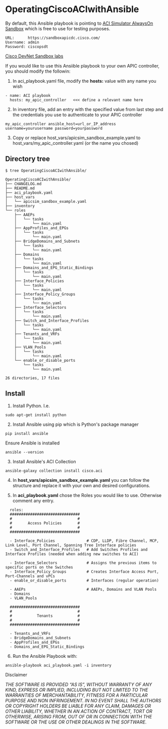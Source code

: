 # OperatingCiscoACIwithAnsible

By default, this Ansible playbook is pointing to [ACI Simulator AlwaysOn Sandbox](https://devnetsandbox.cisco.com/RM/Diagram/Index/5a229a7c-95d5-4cfd-a651-5ee9bc1b30e2?diagramType=Topology) which is free to use for testing purposes.

```
URL:      https://sandboxapicdc.cisco.com/
Username: admin
Password: ciscopsdt
```
[Cisco DevNet Sandbox labs](https://devnetsandbox.cisco.com/RM/Topology)

If you would like to use this Ansiible playbook to your own APIC controller, you should modify the followin:

1. In aci_playbook.yaml file, modify the **hosts:** value with any name you wish

```
- name: ACI playbook
  hosts: my_apic_controller   <<< define a relevant name here
```

2. In inventory file, add an entry with the specified value from last step and the credentials you use to authenticate to your APIC controller

```
my_apic_controller ansible_host=url_or_IP_address username=yourusername password=yourpassword
```

3. Copy or replace host_vars/apicsim_sandbox_example.yaml to host_vars/my_apic_controller.yaml (or the name you chosed)

## Directory tree

```
$ tree OperatingCiscoACIwithAnsible/

OperatingCiscoACIwithAnsible/
├── CHANGELOG.md
├── README.md
├── aci_playbook.yaml
├── host_vars
│   └── apicsim_sandbox_example.yaml
├── inventory
└── roles
    ├── AAEPs
    │   └── tasks
    │       └── main.yaml
    ├── AppProfiles_and_EPGs
    │   └── tasks
    │       └── main.yaml
    ├── BridgeDomains_and_Subnets
    │   └── tasks
    │       └── main.yaml
    ├── Domains
    │   └── tasks
    │       └── main.yaml
    ├── Domains_and_EPG_Static_Bindings
    │   └── tasks
    │       └── main.yaml
    ├── Interface_Policies
    │   └── tasks
    │       └── main.yaml
    ├── Interface_Policy_Groups
    │   └── tasks
    │       └── main.yaml
    ├── Interface_Selectors
    │   └── tasks
    │       └── main.yaml
    ├── Switch_and_Interface_Profiles
    │   └── tasks
    │       └── main.yaml
    ├── Tenants_and_VRFs
    │   └── tasks
    │       └── main.yaml
    ├── VLAN_Pools
    │   └── tasks
    │       └── main.yaml
    └── enable_or_disable_ports
        └── tasks
            └── main.yaml

26 directories, 17 files
```

## Install

1. Install Python. I.e.

```
sudo apt-get install python
```

2.  Install Ansible using pip which is Python's package manager

```
pip install ansible
```

Ensure Ansible is installed

```
ansible --version
```

3. Install Ansible's ACI Collection

```
ansible-galaxy collection install cisco.aci
```

4. In **host_vars/apicsim_sandbox_example.yaml** you can follow the structure and replace it with your own and desired configurations.

5. In **aci_playbook.yaml** chose the Roles you would like to use. Otherwise comment any entry.

```
  roles:
  ###############################
  #                             #
  #       Access Policies       #
  #                             #
  ###############################

  - Interface_Policies              # CDP, LLDP, Fibre Channel, MCP, Link Level, Port Channel, Spanning Tree Interface policies
  - Switch_and_Interface_Profiles   # Add Switches Profiles and Interface Profiles (needed when adding new switches to ACI)

  - Interface_Selectors             # Assigns the previous items to specific ports on the Switches
  - Interface_Policy_Groups         # Creates Interface Access Port, Port-Channels and vPCs
  - enable_or_disable_ports         # Interfaces (regular operation)

  - AAEPs                           # AAEPs, Domains and VLAN Pools
  - Domains
  - VLAN_Pools

  ###############################
  #                             #
  #           Tenants           #
  #                             #
  ###############################

  - Tenants_and_VRFs
  - BridgeDomains_and_Subnets
  - AppProfiles_and_EPGs
  - Domains_and_EPG_Static_Bindings
```

6. Run the Ansible Playbook with:

```
ansible-playbook aci_playbook.yaml -i inventory
```


Disclaimer

*THE SOFTWARE IS PROVIDED “AS IS”, WITHOUT WARRANTY OF ANY KIND, EXPRESS OR IMPLIED, INCLUDING BUT NOT LIMITED TO THE WARRANTIES OF MERCHANTABILITY, FITNESS FOR A PARTICULAR PURPOSE AND NON INFRINGEMENT. IN NO EVENT SHALL THE AUTHORS OR COPYRIGHT HOLDERS BE LIABLE FOR ANY CLAIM, DAMAGES OR OTHER LIABILITY, WHETHER IN AN ACTION OF CONTRACT, TORT OR OTHERWISE, ARISING FROM, OUT OF OR IN CONNECTION WITH THE SOFTWARE OR THE USE OR OTHER DEALINGS IN THE SOFTWARE.*
